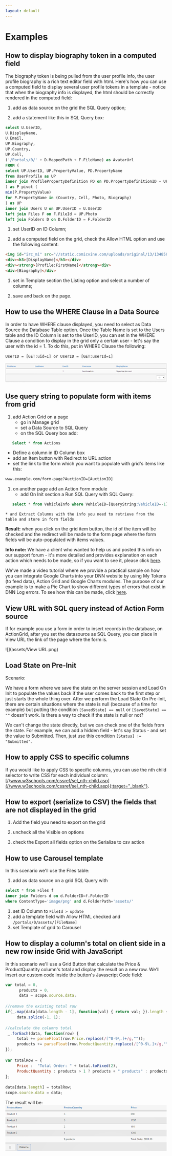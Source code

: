 ```yaml
---
layout: default
---
```

# Examples

## How to display biography token in a computed field

The biography token is being pulled from the user profile info, the user profile biography is a rich text editor field with html. Here's how you can use a computed field to display several user profile tokens in a template - notice that when the biography info is displayed, the html should be correctly rendered in the computed field:

1. add as data source on the grid the SQL Query option;

2. add a statement like this in SQL Query box:

``` sql
select U.UserID,
U.DisplayName,
U.Email,
UP.Biography,
UP.Country,
UP.Cell,
('/Portals/0/' + D.MappedPath + F.FileName) as AvatarUrl
FROM (
select UP.UserID, UP.PropertyValue, PD.PropertyName
from UserProfile as UP
inner join ProfilePropertyDefinition PD on PD.PropertyDefinitionID = UP.PropertyDefinitionID and PD.PortalID IS NULL
) as P pivot (
min(P.PropertyValue)
for P.PropertyName in (Country, Cell, Photo, Biography)
) as UP
inner join Users U on UP.UserID = U.UserID
left join Files F on F.FileId = UP.Photo
left join Folders D on D.FolderID = F.FolderID
```

1. set UserID on ID Column;

2. add a computed field on the grid, check the Allow HTML option and use the following content:

``` html
<img id="irc_mi" src="//static.comicvine.com/uploads/original/13/134858/2779331-the-witchers-geralt.jpg" width="230" height="130" style="margin-top: 0px;">
<div><h3>[DisplayName]</h3></div>
<div><strong>[Profile:FirstName]</strong><div>
<div>[Biography]</div>
```

1. set in Template section the Listing option and select a number of columns;

2. save and back on the page.

## How to use the WHERE Clause in a Data Source

In order to have WHERE clause displayed, you need to select as Data Source the Database Table option. Once the Table Name is set to the Users table and the ID Column is set to the UserID, you can set in the WHERE Clause a condition to display in the grid only a certain user - let's say the user with the id = 1. To do this, put in WHERE Clause the following:

`UserID = [GET:uid=1] or UserID = [GET:userId=1]`

![](assets/userId.png)

## Use query string to populate form with items from grid

1. add Action Grid on a page
    * go in Manage grid
    * set a Data Source to SQL Query
    * on the SQL Query box add:

``` sql
   Select * from Actions
```

* Define a column in ID Column box
* add an Item button with Redirect to URL action 
* set the link to the form which you want to populate with grid's items like this:

``` html
www.example.com/form-page?AuctionID=[AuctionID]
```

1. on another page add an Action Form module 
    * add On Init section a Run SQL Query with SQL Query:

``` sql
   select * from VehicleInfo where VehicleID=[QueryString:VehicleID=-1]
```

    * and Extract Columns with the info you need to retrieve from the table and store in form fields

**Result:** when you click on the grid item button, the id of the item will be checked and the redirect will be made to the form page where the form fields will be auto-populated with items values.  

**Info note:** We have a client who wanted to help us and posted this info on our support forum - it's more detailed and provides explanation on each action which needs to be made, so if you want to see it, please click [here](//www.dnnsharp.com/Support.aspx#opturl=%2Faction-grid%2Fusing-action-grid--forms-to-manage-your-own-data). 

We've made a video tutorial where we provide a practical sample on how you can integrate Google Charts into your DNN website by using My Tokens (to feed data), Action Grid and Google Charts modules. The purpose of our example is to make a Pie Chart to show different types of errors that exist in DNN Log errors. To see how this can be made, click [here](https://www.youtube.com/watch?v=UqCDxRC3IIw).

## View URL with SQL query instead of Action Form source

If for example you use a form in order to insert records in the database, on ActionGrid, after you set the datasource as SQL Query, you can place in View URL the link of the page where the form is. 

![](assets/View URL.png)

## Load State on Pre-Init

Scenario:

We have a form where we save the state on the server session and Load On Init to populate the values back if the user comes back to the first step or just starts the whole thing over. After we perform the Load State On Pre-Init, there are certain situations where the state is null (because of a time for example) but putting the condition `[SavedState] == null` or `[SavedState] == ""` doesn't work. Is there a way to check if the state is null or not?

We can't change the state directly, but we can check one of the fields from the state. For example, we can add a hidden field - let's say Status - and set the value to Submitted. Then, just use this condition `[Status] != "Submitted"`.

## How to apply CSS to specific columns

If you would like to apply CSS to specific columns, you can use the nth child selector to write CSS for each individual column: [//www.w3schools.com/cssref/sel_nth-child.asp](//www.w3schools.com/cssref/sel_nth-child.asp){:target="_blank"}.

## How to export (serialize to CSV) the fields that are not displayed in the grid

1. Add the field you need to export on the grid 

2. uncheck all the Visible on options 

3. check the Export all fields option on the Serialize to csv action

## How to use Carousel template 

In this scenario we'll use the Files table:

1. add as data source on a grid SQL Query with 

``` sql
select * from Files f
inner join Folders d on d.FolderID=f.FolderID
where ContentType='image/png' and d.FolderPath='assets/'
```

1. set ID Column to `FileId > update`
2. add a template field with Allow HTML checked and `/portals/0/assets/[FileName]`
3. set Template of grid to Carousel

## How to display a column's total on client side in a new row inside Grid with JavaScript

In this scenario we'll use a Grid Button that calculate the Price & ProductQuantity column's total and display the result on a new row.
We'll insert our custom code inside the button's Javascript Code field:

``` js
var total = 0,
      products = 0,
      data = scope.source.data;

//remove the existing total row
if(_.map(data[data.length - 1], function(val) { return val; }).length < _.map(data[0], function(val) { return val; }).length)
     data.splice(-1, 1);

//calculate the columns total
 _.forEach(data, function(row) {
     total += parseFloat(row.Price.replace(/[^0-9\.]+/g,""));
     products += parseFloat(row.ProductQuantity.replace(/[^0-9\.]+/g,""));
});

var totalRow = {
     Price :  "Total Order: " + total.toFixed(2),
     ProductQuantity : products > 1 ? products + " products" : products + " product"         
};

data[data.length] = totalRow;
scope.source.data = data;
```

The result will be:
![](assets/grid-total.png)
